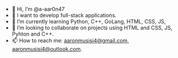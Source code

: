 - 👋 Hi, I’m @a-aar0n47
- 👀 I want to develop full-stack applications.
- 🌱 I’m currently learning Python, C++, GoLang, HTML, CSS, JS, 
- 💞️ I’m looking to collaborate on projects using HTML and CSS, JS, Pyhton and C++.
- 📫 How to reach me: aaronmusisi4@gmail.com, aaronmusisi4@outlook.com.

<!---
a-aar0n47/a-aar0n47 is a ✨ unique ✨ repository because its `README.md` (this file) appears on your GitHub profile.
You can click the Preview link to take a look at your changes.
--->
